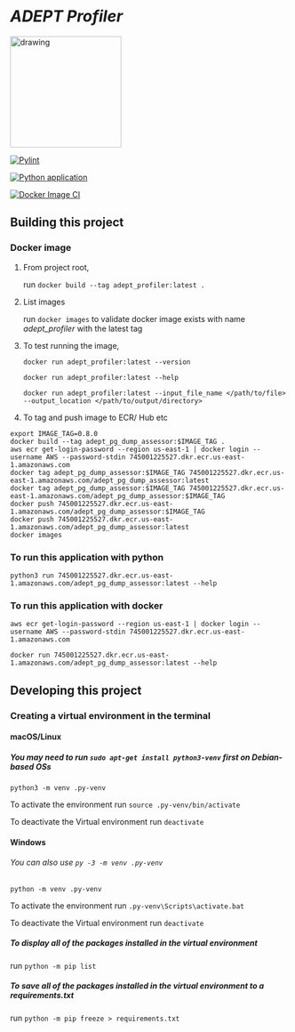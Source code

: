 # <i>ADEPT Profiler</i>

<img src="https://static.wixstatic.com/media/95af51_ae2122aebc944721a96afd10f3ccfe0c~mv2.png/v1/fill/w_329,h_45,al_c,q_85,usm_0.66_1.00_0.01,enc_auto/95af51_ae2122aebc944721a96afd10f3ccfe0c~mv2.png" alt="drawing" width="200"/><a name="top-">

<p align="center">

[![Pylint](https://github.com/eon-collective/data_mart_dumper/actions/workflows/pylint.yml/badge.svg?branch=main)](https://github.com/eon-collective/data_mart_dumper/actions/workflows/pylint.yml)

</p>

<p align="center">

[![Python application](https://github.com/eon-collective/data_mart_dumper/actions/workflows/python-app.yml/badge.svg?branch=main)](https://github.com/eon-collective/data_mart_dumper/actions/workflows/python-app.yml)

</p>

<p align="center">

[![Docker Image CI](https://github.com/eon-collective/data_mart_dumper/actions/workflows/docker-image.yml/badge.svg?branch=main)](https://github.com/eon-collective/data_mart_dumper/actions/workflows/docker-image.yml)

</p>

## Building this project
### Docker image
1. From project root,
   
   run `docker build --tag adept_profiler:latest .`

2. List images

    run `docker images` to validate docker image exists with name <i>adept_profiler</i> with the latest tag

3. To test running the image, 

    `docker run adept_profiler:latest --version`

    `docker run adept_profiler:latest --help`

    `docker run adept_profiler:latest --input_file_name </path/to/file> --output_location </path/to/output/directory>`

4. To tag and push image to ECR/ Hub etc

```
export IMAGE_TAG=0.8.0
docker build --tag adept_pg_dump_assessor:$IMAGE_TAG .
aws ecr get-login-password --region us-east-1 | docker login --username AWS --password-stdin 745001225527.dkr.ecr.us-east-1.amazonaws.com
docker tag adept_pg_dump_assessor:$IMAGE_TAG 745001225527.dkr.ecr.us-east-1.amazonaws.com/adept_pg_dump_assessor:latest
docker tag adept_pg_dump_assessor:$IMAGE_TAG 745001225527.dkr.ecr.us-east-1.amazonaws.com/adept_pg_dump_assessor:$IMAGE_TAG
docker push 745001225527.dkr.ecr.us-east-1.amazonaws.com/adept_pg_dump_assessor:$IMAGE_TAG
docker push 745001225527.dkr.ecr.us-east-1.amazonaws.com/adept_pg_dump_assessor:latest
docker images
```
### To run this application with python

```
python3 run 745001225527.dkr.ecr.us-east-1.amazonaws.com/adept_pg_dump_assessor:latest --help
```

### To run this application with docker

```
aws ecr get-login-password --region us-east-1 | docker login --username AWS --password-stdin 745001225527.dkr.ecr.us-east-1.amazonaws.com

docker run 745001225527.dkr.ecr.us-east-1.amazonaws.com/adept_pg_dump_assessor:latest --help
```

## Developing this project
### Creating a virtual environment in the terminal 
#### macOS/Linux
##### You may need to run `sudo apt-get install python3-venv` first on Debian-based OSs
`python3 -m venv .py-venv`

To activate the environment run
`source .py-venv/bin/activate`

To deactivate the Virtual environment
run `deactivate`

#### Windows
###### You can also use `py -3 -m venv .py-venv`
`python -m venv .py-venv`

To activate the environment run
`.py-venv\Scripts\activate.bat`

To deactivate the Virtual environment
run `deactivate`


##### To display all of the packages installed in the virtual environment
run `python -m pip list`

##### To save all of the packages installed in the virtual environment to a <i>requirements.txt</i>
run `python -m pip freeze > requirements.txt`
